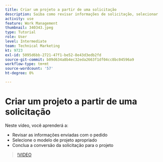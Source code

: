 ```yaml
---
title: Criar um projeto a partir de uma solicitação
description: Saiba como revisar informações de solicitação, selecionar o modelo de projeto correto e converter a solicitação em um projeto.
activity: use
feature: Work Management
thumbnail: 340343.jpeg
type: Tutorial
role: User
level: Intermediate
team: Technical Marketing
kt: 9723
exl-id: 5095d6bb-2721-47f1-be52-8e43d3edb2fd
source-git-commit: b09d634a8b4ec32eda2663f1df04cc8bc04596a9
workflow-type: tm+mt
source-wordcount: '57'
ht-degree: 0%

---
```


# Criar um projeto a partir de uma solicitação

Neste vídeo, você aprenderá a:

* Revisar as informações enviadas com o pedido
* Selecione o modelo de projeto apropriado
* Conclua a conversão da solicitação para o projeto

>[!VIDEO](https://video.tv.adobe.com/v/340343/?quality=12)

